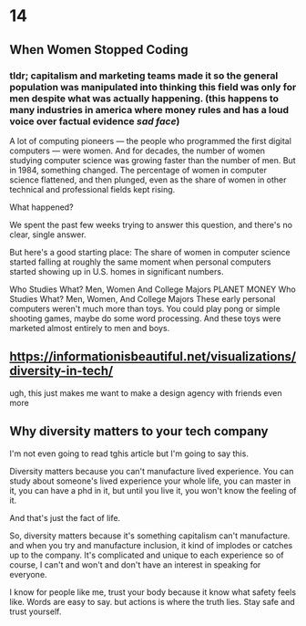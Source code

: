 # 14

## When Women Stopped Coding

### tldr; capitalism and marketing teams made it so the general population was manipulated into thinking this field was only for men despite what was actually happening. (this happens to many industries in america where money rules and has a loud voice over factual evidence *sad face*)

A lot of computing pioneers — the people who programmed the first digital computers — were women. And for decades, the number of women studying computer science was growing faster than the number of men. But in 1984, something changed. The percentage of women in computer science flattened, and then plunged, even as the share of women in other technical and professional fields kept rising.

What happened?

We spent the past few weeks trying to answer this question, and there's no clear, single answer.

But here's a good starting place: The share of women in computer science started falling at roughly the same moment when personal computers started showing up in U.S. homes in significant numbers.

Who Studies What? Men, Women And College Majors
PLANET MONEY
Who Studies What? Men, Women, And College Majors
These early personal computers weren't much more than toys. You could play pong or simple shooting games, maybe do some word processing. And these toys were marketed almost entirely to men and boys.

## https://informationisbeautiful.net/visualizations/diversity-in-tech/

ugh, this just makes me want to make a design agency with friends even more

## Why diversity matters to your tech company

I'm not even going to read tghis article but I'm going to say this.

Diversity matters because you can't manufacture lived experience. You can study about someone's lived experience your whole life, you can master in it, you can have a phd in it, but until you live it, you won't know the feeling of it.  

And that's just the fact of life.

So, diversity matters because it's something capitalism can't manufacture. and when you try and manufacture inclusion, it kind of implodes or catches up to the company.  It's complicated and unique to each experience so of course, I can't and won't and don't have an interest in speaking for everyone.

I know for people like me, trust your body because it know what safety feels like.  Words are easy to say. but actions is where the truth lies.  Stay safe and trust yourself.